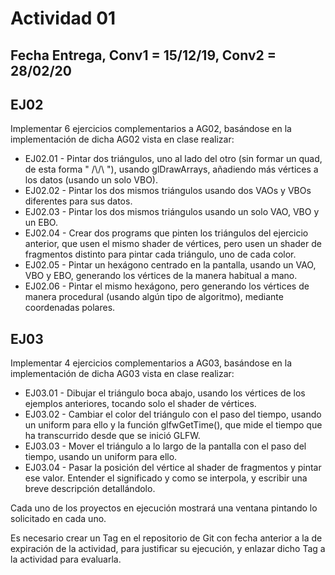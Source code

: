 # Actividad 01

## Fecha Entrega, Conv1 = 15/12/19, Conv2 = 28/02/20

## EJ02

Implementar 6 ejercicios complementarios a AG02, basándose en la implementación de dicha AG02 vista en clase realizar:

- EJ02.01 - Pintar dos triángulos, uno al lado del otro (sin formar un quad, de esta forma " /\\/\ "), usando glDrawArrays, añadiendo más vértices a los datos (usando un solo VBO).
- EJ02.02 - Pintar los dos mismos triángulos usando dos VAOs y VBOs diferentes para sus datos.
- EJ02.03 - Pintar los dos mismos triángulos usando un solo VAO, VBO y un EBO.
- EJ02.04 - Crear dos programs que pinten los triángulos del ejercicio anterior, que usen el mismo shader de vértices, pero usen un shader de fragmentos distinto para pintar cada triángulo, uno de cada color.
- EJ02.05 - Pintar un hexágono centrado en la pantalla, usando un VAO, VBO y EBO, generando los vértices de la manera habitual a mano.
- EJ02.06 - Pintar el mismo hexágono, pero generando los vértices de manera procedural (usando algún tipo de algoritmo), mediante coordenadas polares.

## EJ03

Implementar 4 ejercicios complementarios a AG03, basándose en la implementación de dicha AG03 vista en clase realizar:

- EJ03.01 - Dibujar el triángulo boca abajo, usando los vértices de los ejemplos anteriores, tocando solo el shader de vértices.
- EJ03.02 - Cambiar el color del triángulo con el paso del tiempo, usando un uniform para ello y la función glfwGetTime(), que mide el tiempo que ha transcurrido desde que se inició GLFW.
- EJ03.03 - Mover el triángulo a lo largo de la pantalla con el paso del tiempo, usando un uniform para ello.
- EJ03.04 - Pasar la posición del vértice al shader de fragmentos y pintar ese valor. Entender el significado y como se interpola, y escribir una breve descripción detallándolo.

Cada uno de los proyectos en ejecución mostrará una ventana pintando lo solicitado en cada uno.

Es necesario crear un Tag en el repositorio de Git con fecha anterior a la de expiración de la actividad, para justificar su ejecución, y enlazar dicho Tag a la actividad para evaluarla.